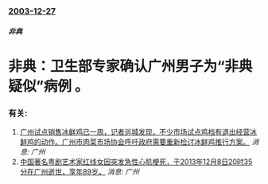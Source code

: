 ### [2003-12-27](/news/2003/12/27/index.md)

##### 非典
# 非典：卫生部专家确认广州男子为“非典疑似”病例 。




### 有关:

1. [广州试点销售冰鲜鸡已一周，记者巡城发现，不少市场试点鸡档有退出经营冰鲜鸡的动作。广州市肉菜市场协会呼吁政府需要重新检讨冰鲜鸡推行方案。](/zh/news/2014/05/14/广州试点销售冰鲜鸡已一周-记者巡城发现-不少市场试点鸡档有退出经营冰鲜鸡的动作-广州市肉菜市场协会呼吁政府需要重新检讨冰.md) _消息: 广州_
2. [ 中国著名粤剧艺术家红线女因突发急性心肌梗死，于2013年12月8日20时35分在广州逝世，享年89岁。](/zh/news/2013/12/8/中国著名粤剧艺术家红线女因突发急性心肌梗死-于2013年12月8日20时35分在广州逝世-享年89岁.md) _消息: 广州_
